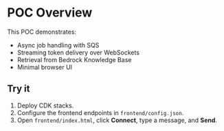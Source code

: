 # POC Overview

This POC demonstrates:
- Async job handling with SQS
- Streaming token delivery over WebSockets
- Retrieval from Bedrock Knowledge Base
- Minimal browser UI

## Try it
1. Deploy CDK stacks.
2. Configure the frontend endpoints in `frontend/config.json`.
3. Open `frontend/index.html`, click **Connect**, type a message, and **Send**.
